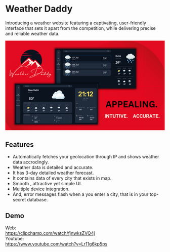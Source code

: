 
# Weather Daddy

Introducing a weather website featuring a captivating, user-friendly interface that sets it apart from the competition, while delivering precise and reliable weather data.

![Alt text](https://github.com/Vibgitcode27/WeatherDaddy/blob/main/assets/Orignal_assets/Thumbnail.png)

## Features

- Automatically fetches your geolocation through IP and shows weather data accrodingly.
- Weather data is detailed and accurate.
- It has 3-day detailed weather forecast.
- It contains data of every city that exists in map.
- Smooth , attractive yet simple UI.
- Multiple device integration.
- And, error messages flash when a you enter a city, that is in your top-secret database.

## Demo

Web: <br>
https://clipchamp.com/watch/fjnwksZVQ4j <br>
Youtube: <br>
https://www.youtube.com/watch?v=Lr11g6kp5ps
